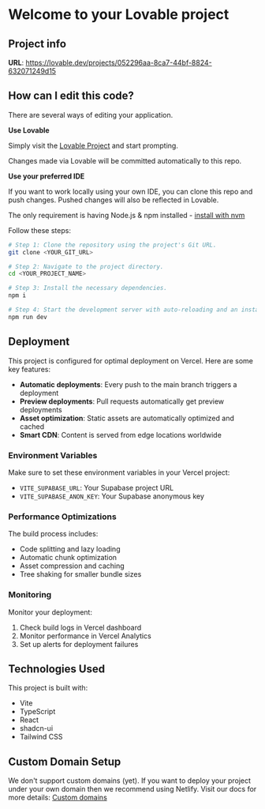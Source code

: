 # Welcome to your Lovable project

## Project info

**URL**: https://lovable.dev/projects/052296aa-8ca7-44bf-8824-632071249d15

## How can I edit this code?

There are several ways of editing your application.

**Use Lovable**

Simply visit the [Lovable Project](https://lovable.dev/projects/052296aa-8ca7-44bf-8824-632071249d15) and start prompting.

Changes made via Lovable will be committed automatically to this repo.

**Use your preferred IDE**

If you want to work locally using your own IDE, you can clone this repo and push changes. Pushed changes will also be reflected in Lovable.

The only requirement is having Node.js & npm installed - [install with nvm](https://github.com/nvm-sh/nvm#installing-and-updating)

Follow these steps:

```sh
# Step 1: Clone the repository using the project's Git URL.
git clone <YOUR_GIT_URL>

# Step 2: Navigate to the project directory.
cd <YOUR_PROJECT_NAME>

# Step 3: Install the necessary dependencies.
npm i

# Step 4: Start the development server with auto-reloading and an instant preview.
npm run dev
```

## Deployment

This project is configured for optimal deployment on Vercel. Here are some key features:

- **Automatic deployments**: Every push to the main branch triggers a deployment
- **Preview deployments**: Pull requests automatically get preview deployments
- **Asset optimization**: Static assets are automatically optimized and cached
- **Smart CDN**: Content is served from edge locations worldwide

### Environment Variables

Make sure to set these environment variables in your Vercel project:

- `VITE_SUPABASE_URL`: Your Supabase project URL
- `VITE_SUPABASE_ANON_KEY`: Your Supabase anonymous key

### Performance Optimizations

The build process includes:

- Code splitting and lazy loading
- Automatic chunk optimization
- Asset compression and caching
- Tree shaking for smaller bundle sizes

### Monitoring

Monitor your deployment:

1. Check build logs in Vercel dashboard
2. Monitor performance in Vercel Analytics
3. Set up alerts for deployment failures

## Technologies Used

This project is built with:

- Vite
- TypeScript
- React
- shadcn-ui
- Tailwind CSS

## Custom Domain Setup

We don't support custom domains (yet). If you want to deploy your project under your own domain then we recommend using Netlify. Visit our docs for more details: [Custom domains](https://docs.lovable.dev/tips-tricks/custom-domain/)